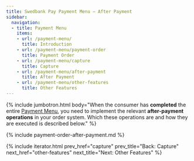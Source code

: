 ```yaml
---
title: Swedbank Pay Payment Menu – After Payment
sidebar:
  navigation:
  - title: Payment Menu
    items:
    - url: /payment-menu/
      title: Introduction
    - url: /payment-menu/payment-order
      title: Payment Order
    - url: /payment-menu/capture
      title: Capture
    - url: /payment-menu/after-payment
      title: After Payment
    - url: /payment-menu/other-features
      title: Other Features
---
```


{% include jumbotron.html body="When the consumer has **completed** the entire
[Payment Menu](payment-menu), you need to implement the
relevant **after-payment operations** in your order system. Which these
operations are and how they are executed is described below." %}

{% include payment-order-after-payment.md %}

{% include iterator.html prev_href="capture"
                         prev_title="Back: Capture"
                         next_href="other-features"
                         next_title="Next: Other Features" %}
